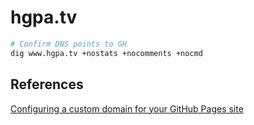 # hgpa.tv
 
```bash
# Confirm DNS points to GH
dig www.hgpa.tv +nostats +nocomments +nocmd
```

## References

[Configuring a custom domain for your GitHub Pages site](https://docs.github.com/en/free-pro-team@latest/github/working-with-github-pages/configuring-a-custom-domain-for-your-github-pages-site)

